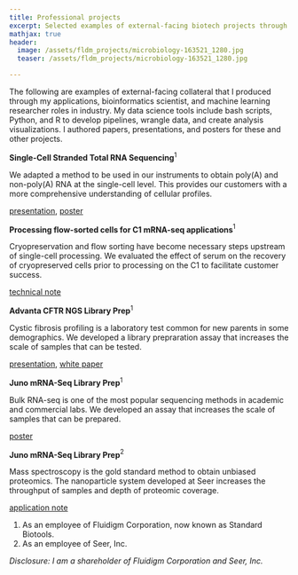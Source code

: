 ```yaml
---
title: Professional projects
excerpt: Selected examples of external-facing biotech projects through my applications and bioinformatics scientist roles.
mathjax: true
header:
  image: /assets/fldm_projects/microbiology-163521_1280.jpg
  teaser: /assets/fldm_projects/microbiology-163521_1280.jpg

---
```


The following are examples of external-facing collateral that I produced through my applications, bioinformatics scientist, and machine learning researcher roles in industry. My data science tools include bash scripts, Python, and R to develop pipelines, wrangle data, and create analysis visualizations. I authored papers, presentations, and posters for these and other projects.

**Single-Cell Stranded Total RNA Sequencing**$^1$

We adapted a method to be used in our instruments to obtain poly(A) and non-poly(A) RNA at the single-cell level. This provides our customers with a more comprehensive understanding of cellular profiles.

[presentation](https://github.com/benslack19/benslack19.github.io/blob/master/assets/fldm_projects/C1%20Single-Cell%20Genomics%20Apps%20and%20Total%20RNA%20Seq%20Customer%20deck%2020181205.pdf), [poster](https://github.com/benslack19/benslack19.github.io/blob/master/assets/fldm_projects/C1%20Single-Cell%20Genomics%20Conference%20Poster%2074%20Ooi%20et%20al%2020181025.pdf)


**Processing flow-sorted cells for C1 mRNA-seq applications**$^1$

Cryopreservation and flow sorting have become necessary steps upstream of single-cell processing. We evaluated the effect of serum on the recovery of cryopreserved cells prior to processing on the C1 to facilitate customer success.

[technical note](https://github.com/benslack19/benslack19.github.io/blob/master/assets/fldm_projects/C1%20Processing%20Flow-Sorted%20Cryopreserved%20cells%20for%20mRNA%20sequencing%20(101-8419%20A1)%20201808.pdf)


**Advanta CFTR NGS Library Prep**$^1$

Cystic fibrosis profiling is a laboratory test common for new parents in some demographics. We developed a library prepraration assay that increases the scale of samples that can be tested.

[presentation](https://github.com/benslack19/benslack19.github.io/blob/master/assets/fldm_projects/AdvantaCFTR_datapack_main-deck_FINAL.pdf), [white paper](https://github.com/benslack19/benslack19.github.io/blob/master/assets/fldm_projects/AdvantaCFTR_datapack_white_paper_FINAL.pdf)


**Juno mRNA-Seq Library Prep**$^1$

Bulk RNA-seq is one of the most popular sequencing methods in academic and commercial labs. We developed an assay that increases the scale of samples that can be prepared.

[poster](https://github.com/benslack19/benslack19.github.io/blob/master/assets/fldm_projects/Juno%20RNA%20Seq%20Poster%20ESHG%202019%2020190619.pdf)

**Juno mRNA-Seq Library Prep**$^2$

Mass spectroscopy is the gold standard method to obtain unbiased proteomics. The nanoparticle system developed at Seer increases the throughput of samples and depth of proteomic coverage.

[application note](https://media.seer.bio/uploads/2023/05/Proteograph-XT-appnote.pdf)

1. As an employee of Fluidigm Corporation, now known as Standard Biotools.
1. As an employee of Seer, Inc.

*Disclosure: I am a shareholder of Fluidigm Corporation and Seer, Inc.*